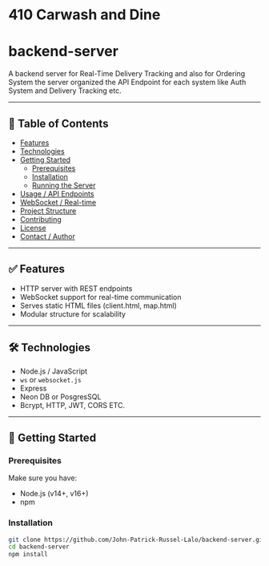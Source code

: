 # 410 Carwash and Dine

# backend-server

A backend server for Real-Time Delivery Tracking and also for Ordering System
the server organized the API Endpoint for each system like Auth System and Delivery Tracking etc.

---

## 🧭 Table of Contents

- [Features](#-features)  
- [Technologies](#-technologies)  
- [Getting Started](#-getting-started)  
  - [Prerequisites](#prerequisites)  
  - [Installation](#installation)  
  - [Running the Server](#running-the-server)  
- [Usage / API Endpoints](#usage--api-endpoints)  
- [WebSocket / Real-time](#websocket--real-time)  
- [Project Structure](#project-structure)  
- [Contributing](#contributing)  
- [License](#license)  
- [Contact / Author](#contact--author)

---

## ✅ Features

- HTTP server with REST endpoints  
- WebSocket support for real-time communication  
- Serves static HTML files (client.html, map.html)  
- Modular structure for scalability  

---

## 🛠 Technologies

- Node.js / JavaScript  
- `ws` or `websocket.js`
- Express
- Neon DB or PosgresSQL
- Bcrypt, HTTP, JWT, CORS ETC.

---

## 🚀 Getting Started

### Prerequisites

Make sure you have:

- Node.js (v14+, v16+)
- npm  

### Installation

```bash
git clone https://github.com/John-Patrick-Russel-Lalo/backend-server.git
cd backend-server
npm install



